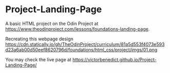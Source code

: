 # Project-Landing-Page


A basic HTML project on the Odin Project at https://www.theodinproject.com/lessons/foundations-landing-page. 

Recreating this webpage design https://cdn.statically.io/gh/TheOdinProject/curriculum/81a5d553f4073e593d23a6ab00d50eef8620796d/foundations/html_css/project/imgs/01.png

You may check the live page at https://victorbenedict.github.io/Project-Landing-Page/